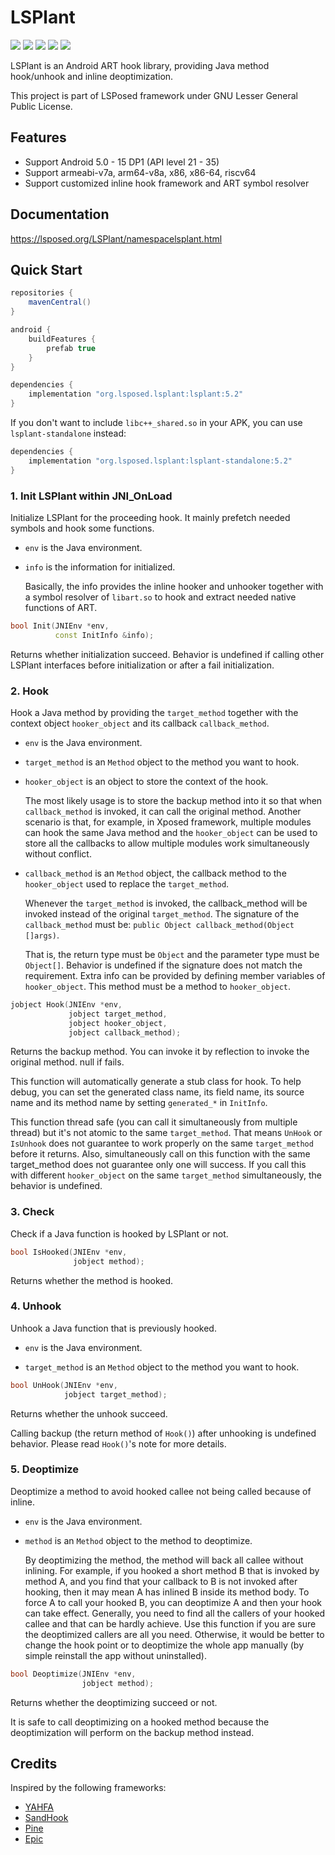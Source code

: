 # LSPlant

![](https://img.shields.io/badge/license-LGPL--3.0-orange.svg)
![](https://img.shields.io/badge/Android-5.0%20--%2015%20DP1-blue.svg)
![](https://img.shields.io/badge/arch-armeabi--v7a%20%7C%20arm64--v8a%20%7C%20x86%20%7C%20x86--64%7C%20riscv64-brightgreen.svg)
![](https://github.com/LSPosed/LSPlant/actions/workflows/build.yml/badge.svg?branch=master&event=push)
![](https://img.shields.io/maven-central/v/org.lsposed.lsplant/lsplant.svg)

LSPlant is an Android ART hook library, providing Java method hook/unhook and inline deoptimization.

This project is part of LSPosed framework under GNU Lesser General Public License.

## Features

+ Support Android 5.0 - 15 DP1 (API level 21 - 35)
+ Support armeabi-v7a, arm64-v8a, x86, x86-64, riscv64
+ Support customized inline hook framework and ART symbol resolver

## Documentation

https://lsposed.org/LSPlant/namespacelsplant.html

## Quick Start

```gradle
repositories {
    mavenCentral()
}

android {
    buildFeatures {
        prefab true
    }
}

dependencies {
    implementation "org.lsposed.lsplant:lsplant:5.2"
}
```

If you don't want to include `libc++_shared.so` in your APK, you can use `lsplant-standalone` instead:

```gradle
dependencies {
    implementation "org.lsposed.lsplant:lsplant-standalone:5.2"
}
```

### 1. Init LSPlant within JNI_OnLoad

Initialize LSPlant for the proceeding hook. It mainly prefetch needed symbols and hook some functions.

+ `env` is the Java environment.

+ `info` is the information for initialized.

  Basically, the info provides the inline hooker and unhooker together with a symbol resolver of `libart.so` to hook and extract needed native functions of ART.

```c++
bool Init(JNIEnv *env,
          const InitInfo &info);
```

Returns whether initialization succeed. Behavior is undefined if calling other LSPlant interfaces before initialization or after a fail initialization.

### 2. Hook

Hook a Java method by providing the `target_method` together with the context object `hooker_object` and its callback `callback_method`.

+ `env` is the Java environment.

+ `target_method` is an `Method` object to the method you want to hook.

+ `hooker_object` is an object to store the context of the hook.

  The most likely usage is to store the backup method into it so that when `callback_method` is invoked, it can call the original method. Another scenario is that, for example, in Xposed framework, multiple modules can hook the same Java method and the `hooker_object` can be used to store all the callbacks to allow multiple modules work simultaneously without conflict.

+ `callback_method` is an `Method` object, the callback method to the `hooker_object` used to replace the `target_method`.

  Whenever the `target_method` is invoked, the callback_method will be invoked instead of the original `target_method`. The signature of the `callback_method` must be: `public Object callback_method(Object []args)`.

  That is, the return type must be `Object` and the parameter type must be `Object[]`. Behavior is undefined if the signature does not match the requirement. Extra info can be provided by defining member variables of `hooker_object`. This method must be a method to `hooker_object`.

```c++
jobject Hook(JNIEnv *env,
             jobject target_method,
             jobject hooker_object,
             jobject callback_method);
```

Returns the backup method. You can invoke it by reflection to invoke the original method. null if fails.

This function will automatically generate a stub class for hook. To help debug, you can set the generated class name, its field name, its source name and its method name by setting `generated_*` in `InitInfo`.

This function thread safe (you can call it simultaneously from multiple thread) but it's not atomic to the same `target_method`. That means `UnHook` or `IsUnhook` does not guarantee to work properly on the same `target_method` before it returns. Also, simultaneously call on this function with the same target_method does not guarantee only one will success. If you call this with different `hooker_object` on the same `target_method` simultaneously, the behavior is undefined.

### 3. Check

Check if a Java function is hooked by LSPlant or not.

```c++
bool IsHooked(JNIEnv *env,
              jobject method);
```

Returns whether the method is hooked.

### 4. Unhook

Unhook a Java function that is previously hooked.

+ `env` is the Java environment.

+ `target_method` is an `Method` object to the method you want to hook.

```c++
bool UnHook(JNIEnv *env,
            jobject target_method);
```

Returns whether the unhook succeed.

Calling backup (the return method of `Hook()`) after unhooking is undefined behavior. Please read `Hook()`'s note for more details.

### 5. Deoptimize

Deoptimize a method to avoid hooked callee not being called because of inline.

+ `env` is the Java environment.

+ `method` is an `Method` object to the method to deoptimize.

  By deoptimizing the method, the method will back all callee without inlining. For example, if you hooked a short method B that is invoked by method A, and you find that your callback to B is not invoked after hooking, then it may mean A has inlined B inside its method body. To force A to call your hooked B, you can deoptimize A and then your hook can take effect. Generally, you need to find all the callers of your hooked callee and that can be hardly achieve. Use this function if you are sure the deoptimized callers are all you need. Otherwise, it would be better to change the hook point or to deoptimize the whole app manually (by simple reinstall the app without uninstalled).

```c++
bool Deoptimize(JNIEnv *env,
                jobject method);
```

Returns whether the deoptimizing succeed or not.

It is safe to call deoptimizing on a hooked method because the deoptimization will perform on the backup method instead.


## Credits
Inspired by the following frameworks:
- [YAHFA](https://github.com/PAGalaxyLab/YAHFA)
- [SandHook](https://github.com/asLody/SandHook)
- [Pine](https://github.com/canyie/pine)
- [Epic](https://github.com/tiann/epic)
